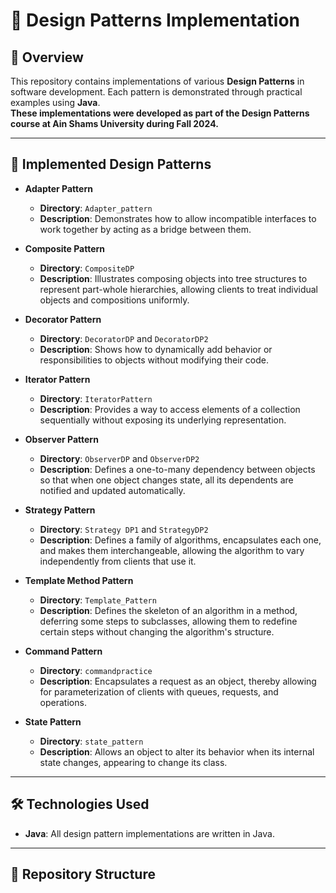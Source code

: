 # 🎨 Design Patterns Implementation

## 📌 Overview
This repository contains implementations of various **Design Patterns** in software development. Each pattern is demonstrated through practical examples using **Java**.  
**These implementations were developed as part of the Design Patterns course at Ain Shams University during Fall 2024.**

---

## 🚀 Implemented Design Patterns

- **Adapter Pattern**
  - **Directory**: `Adapter_pattern`
  - **Description**: Demonstrates how to allow incompatible interfaces to work together by acting as a bridge between them.

- **Composite Pattern**
  - **Directory**: `CompositeDP`
  - **Description**: Illustrates composing objects into tree structures to represent part-whole hierarchies, allowing clients to treat individual objects and compositions uniformly.

- **Decorator Pattern**
  - **Directory**: `DecoratorDP` and `DecoratorDP2`
  - **Description**: Shows how to dynamically add behavior or responsibilities to objects without modifying their code.

- **Iterator Pattern**
  - **Directory**: `IteratorPattern`
  - **Description**: Provides a way to access elements of a collection sequentially without exposing its underlying representation.

- **Observer Pattern**
  - **Directory**: `ObserverDP` and `ObserverDP2`
  - **Description**: Defines a one-to-many dependency between objects so that when one object changes state, all its dependents are notified and updated automatically.

- **Strategy Pattern**
  - **Directory**: `Strategy DP1` and `StrategyDP2`
  - **Description**: Defines a family of algorithms, encapsulates each one, and makes them interchangeable, allowing the algorithm to vary independently from clients that use it.

- **Template Method Pattern**
  - **Directory**: `Template_Pattern`
  - **Description**: Defines the skeleton of an algorithm in a method, deferring some steps to subclasses, allowing them to redefine certain steps without changing the algorithm's structure.

- **Command Pattern**
  - **Directory**: `commandpractice`
  - **Description**: Encapsulates a request as an object, thereby allowing for parameterization of clients with queues, requests, and operations.

- **State Pattern**
  - **Directory**: `state_pattern`
  - **Description**: Allows an object to alter its behavior when its internal state changes, appearing to change its class.

---

## 🛠 Technologies Used

- **Java**: All design pattern implementations are written in Java.

---

## 📂 Repository Structure

